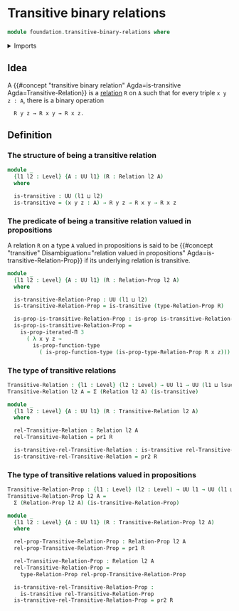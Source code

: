 # Transitive binary relations

```agda
module foundation.transitive-binary-relations where
```

<details><summary>Imports</summary>

```agda
open import foundation.binary-relations
open import foundation.dependent-pair-types
open import foundation.equality-dependent-function-types
open import foundation.fundamental-theorem-of-identity-types
open import foundation.iterated-dependent-product-types
open import foundation.subtypes
open import foundation.univalence
open import foundation.universe-levels

open import foundation-core.cartesian-product-types
open import foundation-core.empty-types
open import foundation-core.equivalences
open import foundation-core.identity-types
open import foundation-core.negation
open import foundation-core.propositions
open import foundation-core.torsorial-type-families
```

</details>

## Idea

A
{{#concept "transitive binary relation" Agda=is-transitive Agda=Transitive-Relation}}
is a [relation](foundation.binary-relations.md) `R` on `A` such that for every
triple `x y z : A`, there is a binary operation

```text
  R y z → R x y → R x z.
```

## Definition

### The structure of being a transitive relation

```agda
module _
  {l1 l2 : Level} {A : UU l1} (R : Relation l2 A)
  where

  is-transitive : UU (l1 ⊔ l2)
  is-transitive = (x y z : A) → R y z → R x y → R x z
```

### The predicate of being a transitive relation valued in propositions

A relation `R` on a type `A` valued in propositions is said to be
{{#concept "transitive" Disambiguation="relation valued in propositions" Agda=is-transitive-Relation-Prop}}
if its underlying relation is transitive.

```agda
module _
  {l1 l2 : Level} {A : UU l1} (R : Relation-Prop l2 A)
  where

  is-transitive-Relation-Prop : UU (l1 ⊔ l2)
  is-transitive-Relation-Prop = is-transitive (type-Relation-Prop R)

  is-prop-is-transitive-Relation-Prop : is-prop is-transitive-Relation-Prop
  is-prop-is-transitive-Relation-Prop =
    is-prop-iterated-Π 3
      ( λ x y z →
        is-prop-function-type
          ( is-prop-function-type (is-prop-type-Relation-Prop R x z)))
```

### The type of transitive relations

```agda
Transitive-Relation : {l1 : Level} (l2 : Level) → UU l1 → UU (l1 ⊔ lsuc l2)
Transitive-Relation l2 A = Σ (Relation l2 A) (is-transitive)

module _
  {l1 l2 : Level} {A : UU l1} (R : Transitive-Relation l2 A)
  where

  rel-Transitive-Relation : Relation l2 A
  rel-Transitive-Relation = pr1 R

  is-transitive-rel-Transitive-Relation : is-transitive rel-Transitive-Relation
  is-transitive-rel-Transitive-Relation = pr2 R
```

### The type of transitive relations valued in propositions

```agda
Transitive-Relation-Prop : {l1 : Level} (l2 : Level) → UU l1 → UU (l1 ⊔ lsuc l2)
Transitive-Relation-Prop l2 A =
  Σ (Relation-Prop l2 A) (is-transitive-Relation-Prop)

module _
  {l1 l2 : Level} {A : UU l1} (R : Transitive-Relation-Prop l2 A)
  where

  rel-prop-Transitive-Relation-Prop : Relation-Prop l2 A
  rel-prop-Transitive-Relation-Prop = pr1 R

  rel-Transitive-Relation-Prop : Relation l2 A
  rel-Transitive-Relation-Prop =
    type-Relation-Prop rel-prop-Transitive-Relation-Prop

  is-transitive-rel-Transitive-Relation-Prop :
    is-transitive rel-Transitive-Relation-Prop
  is-transitive-rel-Transitive-Relation-Prop = pr2 R
```
